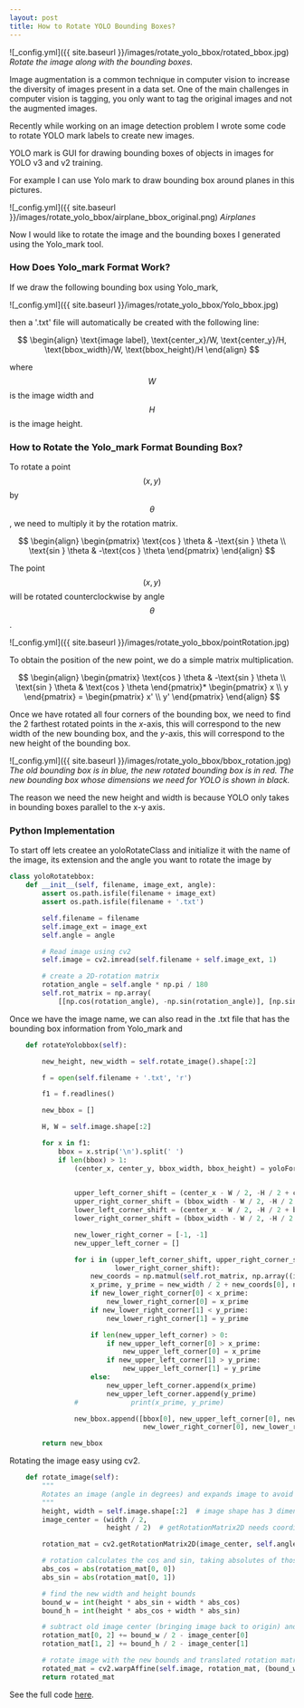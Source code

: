 ```yaml
---
layout: post
title: How to Rotate YOLO Bounding Boxes?
---
```


![_config.yml]({{ site.baseurl }}/images/rotate_yolo_bbox/rotated_bbox.jpg)
*Rotate the image along with the bounding boxes.*

Image augmentation is a common technique in computer vision to increase the 
diversity of images present in a data set. One of the main challenges in 
computer vision is tagging, you only want to tag the original images and not 
the augmented images.

Recently while working on an image detection problem I wrote some code to rotate
YOLO mark labels to create new images.

YOLO mark is GUI for drawing bounding boxes of objects in images for YOLO v3 and v2 training.

For example I can use Yolo mark to draw bounding box around planes in this pictures.

![_config.yml]({{ site.baseurl }}/images/rotate_yolo_bbox/airplane_bbox_original.png)
*Airplanes*

Now I would like to rotate the image and the bounding boxes I generated using the 
Yolo_mark tool.

### How Does Yolo_mark Format Work?

If we draw the following bounding box using Yolo_mark,

![_config.yml]({{ site.baseurl }}/images/rotate_yolo_bbox/Yolo_bbox.jpg)
 
then a '.txt' file will automatically be created with the following line:

$$
\begin{align}
\text{image label}, \text{center_x}/W, \text{center_y}/H, \text{bbox_width}/W, \text{bbox_height}/H
\end{align}
$$

where $$W$$ is the image width and $$H$$ is the image height.

### How to Rotate the Yolo_mark Format Bounding Box?

To rotate a point $$(x,y)$$ by $$\theta$$, we need to multiply it by the rotation 
matrix.

$$
\begin{align}
\begin{pmatrix}
\text{cos } \theta & -\text{sin } \theta \\
\text{sin } \theta & -\text{cos } \theta
\end{pmatrix}
\end{align}
$$

The point $$(x,y)$$ will be rotated counterclockwise by angle $$\theta$$.

![_config.yml]({{ site.baseurl }}/images/rotate_yolo_bbox/pointRotation.jpg)

To obtain the position of the new point, we do a simple matrix multiplication.

$$
\begin{align}
\begin{pmatrix}
\text{cos } \theta & -\text{sin } \theta \\
\text{sin } \theta & \text{cos } \theta
\end{pmatrix}*
\begin{pmatrix}
x \\
y
\end{pmatrix} = 
\begin{pmatrix}
x' \\
y'
\end{pmatrix}
\end{align}
$$

Once we have rotated all four corners of the bounding box, we need to find the 2 
farthest rotated points in the *x*-axis, this will correspond to the new width of 
the new bounding box, and the *y*-axis, this will correspond to the new height of 
the bounding box.

![_config.yml]({{ site.baseurl }}/images/rotate_yolo_bbox/bbox_rotation.jpg)
*The old bounding box is in blue, the new rotated bounding box is in red. The new
bounding box whose dimensions we need for YOLO is shown in black.*

The reason we need the new height and width is because YOLO only takes in bounding 
boxes parallel to the x-y axis.

### Python Implementation

To start off lets createe an yoloRotateClass and initialize it with the name of the 
image, its extension and the angle you want to rotate the image by

```python
class yoloRotatebbox:
    def __init__(self, filename, image_ext, angle):
        assert os.path.isfile(filename + image_ext)
        assert os.path.isfile(filename + '.txt')

        self.filename = filename
        self.image_ext = image_ext
        self.angle = angle

        # Read image using cv2
        self.image = cv2.imread(self.filename + self.image_ext, 1)

        # create a 2D-rotation matrix
        rotation_angle = self.angle * np.pi / 180
        self.rot_matrix = np.array(
            [[np.cos(rotation_angle), -np.sin(rotation_angle)], [np.sin(rotation_angle), np.cos(rotation_angle)]])
```

Once we have the image name, we can also read in the .txt file that has the 
bounding box information from Yolo_mark and  

```python
    def rotateYolobbox(self):

        new_height, new_width = self.rotate_image().shape[:2]

        f = open(self.filename + '.txt', 'r')

        f1 = f.readlines()

        new_bbox = []

        H, W = self.image.shape[:2]

        for x in f1:
            bbox = x.strip('\n').split(' ')
            if len(bbox) > 1:
                (center_x, center_y, bbox_width, bbox_height) = yoloFormattocv(float(bbox[1]), float(bbox[2]),
                                                                               float(bbox[3]), float(bbox[4]), H, W)

                upper_left_corner_shift = (center_x - W / 2, -H / 2 + center_y)
                upper_right_corner_shift = (bbox_width - W / 2, -H / 2 + center_y)
                lower_left_corner_shift = (center_x - W / 2, -H / 2 + bbox_height)
                lower_right_corner_shift = (bbox_width - W / 2, -H / 2 + bbox_height)

                new_lower_right_corner = [-1, -1]
                new_upper_left_corner = []

                for i in (upper_left_corner_shift, upper_right_corner_shift, lower_left_corner_shift,
                          lower_right_corner_shift):
                    new_coords = np.matmul(self.rot_matrix, np.array((i[0], -i[1])))
                    x_prime, y_prime = new_width / 2 + new_coords[0], new_height / 2 - new_coords[1]
                    if new_lower_right_corner[0] < x_prime:
                        new_lower_right_corner[0] = x_prime
                    if new_lower_right_corner[1] < y_prime:
                        new_lower_right_corner[1] = y_prime

                    if len(new_upper_left_corner) > 0:
                        if new_upper_left_corner[0] > x_prime:
                            new_upper_left_corner[0] = x_prime
                        if new_upper_left_corner[1] > y_prime:
                            new_upper_left_corner[1] = y_prime
                    else:
                        new_upper_left_corner.append(x_prime)
                        new_upper_left_corner.append(y_prime)
                #             print(x_prime, y_prime)

                new_bbox.append([bbox[0], new_upper_left_corner[0], new_upper_left_corner[1],
                                 new_lower_right_corner[0], new_lower_right_corner[1]])

        return new_bbox
```

Rotating the image easy using cv2.

```python
    def rotate_image(self):
        """
        Rotates an image (angle in degrees) and expands image to avoid cropping
        """
        height, width = self.image.shape[:2]  # image shape has 3 dimensions
        image_center = (width / 2,
                        height / 2)  # getRotationMatrix2D needs coordinates in reverse order (width, height) compared to shape

        rotation_mat = cv2.getRotationMatrix2D(image_center, self.angle, 1.)

        # rotation calculates the cos and sin, taking absolutes of those.
        abs_cos = abs(rotation_mat[0, 0])
        abs_sin = abs(rotation_mat[0, 1])

        # find the new width and height bounds
        bound_w = int(height * abs_sin + width * abs_cos)
        bound_h = int(height * abs_cos + width * abs_sin)

        # subtract old image center (bringing image back to origin) and adding the new image center coordinates
        rotation_mat[0, 2] += bound_w / 2 - image_center[0]
        rotation_mat[1, 2] += bound_h / 2 - image_center[1]

        # rotate image with the new bounds and translated rotation matrix
        rotated_mat = cv2.warpAffine(self.image, rotation_mat, (bound_w, bound_h))
        return rotated_mat
```

See the full code [here](https://github.com/usmanr149/Yolo_bbox_manipulation).









